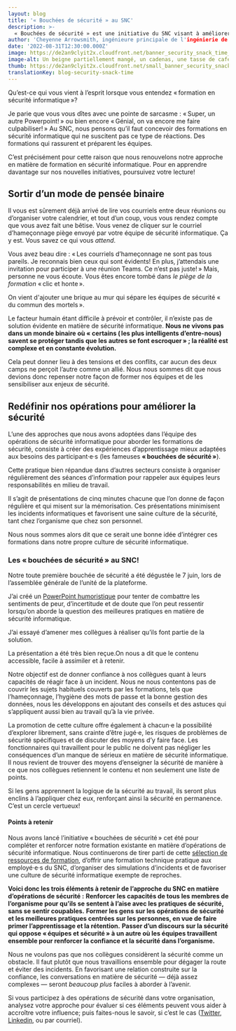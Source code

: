 ```yaml
---
layout: blog
title: '« Bouchées de sécurité » au SNC'
description: >-
  « Bouchées de sécurité » est une initiative du SNC visant à améliorer l’ensemble des pratiques en matière de sécurité informatique. Il s’agit de courtes présentations, contribuant à réduire les incidents liés à la sécurité en rappelant régulièrement au personnel ses responsabilités en la matière sur le lieu de travail.
author: 'Cheyenne Arrowsmith, ingénieure principale de l'ingénierie de la fiabilité des sites'
date: '2022-08-31T12:30:00.000Z'
image: https://de2an9clyit2x.cloudfront.net/banner_security_snack_time_8b58d0e3e7.jpeg
image-alt: Un beigne partiellement mangé, un cadenas, une tasse de café et une souris d’ordinateur.
thumb: https://de2an9clyit2x.cloudfront.net/small_banner_security_snack_time_8b58d0e3e7.jpeg
translationKey: blog-security-snack-time
---
```

Qu’est-ce qui vous vient à l’esprit lorsque vous entendez « formation en sécurité informatique »? 

Je parie que vous vous dîtes avec une pointe de sarcasme : « Super, un autre Powerpoint! » ou bien encore « Génial, on va encore me faire culpabiliser! » 
Au SNC, nous pensons qu’il faut concevoir des formations en sécurité informatique qui ne suscitent pas ce type de réactions. Des formations qui rassurent et préparent les équipes. 

C’est précisément pour cette raison que nous renouvelons notre approche en matière de formation en sécurité informatique. Pour en apprendre davantage sur nos nouvelles initiatives, poursuivez votre lecture!

## Sortir d’un mode de pensée binaire

Il vous est sûrement déjà arrivé de lire vos courriels entre deux réunions ou d’organiser votre calendrier, et tout d’un coup, vous vous rendez compte que vous avez fait une bêtise. Vous venez de cliquer sur le courriel d’hameçonnage piège envoyé par votre équipe de sécurité informatique. Ça y est. Vous savez ce qui vous *attend*.

Vous avez beau dire : « Les courriels d’hameçonnage ne sont pas tous pareils. Je reconnais bien ceux qui sont évidents! En plus, j’attendais une invitation pour participer à une réunion Teams. Ce n’est pas juste! » Mais, personne ne vous écoute. Vous êtes encore tombé dans *le piège de la formation* « clic et honte ». 

On vient d'ajouter une brique au mur qui sépare les équipes de sécurité « du commun des mortels ». 

Le facteur humain étant difficile à prévoir et contrôler, il n’existe pas de solution évidente en matière de sécurité informatique. **Nous ne vivons pas dans un monde binaire où « certains ( les plus intelligents d’entre-nous) savent se protéger tandis que les autres se font escroquer » ; la réalité est complexe et en constante évolution.** 

Cela peut donner lieu à des tensions et des conflits, car aucun des deux camps ne perçoit l’autre comme un allié. Nous nous sommes dit que nous devions donc repenser notre façon de former nos équipes et de les sensibiliser aux enjeux de sécurité.

## Redéfinir nos opérations pour améliorer la sécurité

L’une des approches que nous avons adoptées dans l’équipe des opérations de sécurité informatique pour aborder les formations de sécurité, consiste à créer des expériences d’apprentissage mieux adaptées aux besoins des participant·e·s (les fameuses **« bouchées de sécurité »**).

Cette pratique bien répandue dans d’autres secteurs consiste à organiser régulièrement des séances d’information pour rappeler aux équipes leurs responsabilités en milieu de travail. 

Il s’agit de présentations de cinq minutes chacune que l’on donne de façon régulière et qui misent sur la mémorisation. Ces présentations minimisent les incidents informatiques et favorisent une saine culture de la sécurité, tant chez l’organisme que chez son personnel.

Nous nous sommes alors dit que ce serait une bonne idée d’intégrer ces formations dans notre propre culture de sécurité informatique.

### Les « bouchées de sécurité » au SNC!

Notre toute première bouchée de sécurité a été dégustée le 7 juin, lors de l’assemblée générale de l’unité de la plateforme.

J’ai créé un [PowerPoint humoristique](https://docs.google.com/presentation/d/1rqCr-G_wTAznQsTuCETdJ9-2qecDkYut3R60EayNVvg/edit#slide=id.p1) pour tenter de combattre les sentiments de peur, d’incertitude et de doute que l’on peut ressentir lorsqu’on aborde la question des meilleures pratiques en matière de sécurité informatique. 

J’ai essayé d’amener mes collègues à réaliser qu’ils font partie de la solution.

La présentation a été très bien reçue.On nous a dit que le contenu accessible, facile à assimiler et à retenir.

Notre objectif est de donner confiance à nos collègues quant à leurs capacités de réagir face à un incident. Nous ne nous contentons pas de couvrir les sujets habituels couverts par les formations, tels que l’hameçonnage, l’hygiène des mots de passe et la bonne gestion des données, nous les développons en ajoutant des conseils et des astuces qui s’appliquent aussi bien au travail qu’à la vie privée.

La promotion de cette culture offre également à chacun·e la possibilité d’explorer librement, sans crainte d’être jugé·e, les risques de problèmes de sécurité spécifiques et de discuter des moyens d’y faire face. Les fonctionnaires qui travaillent pour le public ne doivent pas négliger les conséquences d’un manque de sérieux en matière de sécurité informatique. Il nous revient de trouver des moyens d’enseigner la sécurité de manière à ce que nos collègues retiennent le contenu et non seulement une liste de points. 

Si les gens apprennent la logique de la sécurité au travail, ils seront plus enclins à l’appliquer chez eux, renforçant ainsi la sécurité en permanence. C’est un cercle vertueux!

#### Points à retenir

Nous avons lancé l’initiative « bouchées de sécurité » cet été pour compléter et renforcer notre formation existante en matière d’opérations de sécurité informatique. Nous continuerons de tirer parti de cette [sélection de ressources de formation](https://articles.alpha.canada.ca/cds-intranet-employee-guide/security-training-at-cds/cds-security-snack-time/), d’offrir une formation technique pratique aux employé·e·s du SNC, d’organiser des simulations d’incidents et de favoriser une culture de sécurité informatique exempte de reproches.

**Voici donc les trois éléments à retenir de l’approche du SNC en matière d’opérations de sécurité :**
**Renforcer les capacités de tous les membres de l’organisme pour qu’ils se sentent à l’aise avec les pratiques de sécurité, sans se sentir coupables.** 
**Former les gens sur les opérations de sécurité et les meilleures pratiques centrées sur les personnes, en vue de faire primer l’apprentissage et la rétention.** 
**Passer d’un discours sur la sécurité qui oppose « équipes et sécurité » à un autre où les équipes travaillent ensemble pour renforcer la confiance et la sécurité dans l’organisme.** 

Nous ne voulons pas que nos collègues considèrent la sécurité comme un obstacle. Il faut plutôt que nous travaillions ensemble pour dégager la route et éviter des incidents. En favorisant une relation construite sur la confiance, les conversations en matière de sécurité — déjà assez complexes — seront *beaucoup plus* faciles à aborder à l’avenir. 

Si vous participez à des opérations de sécurité dans votre organisation, analysez votre approche pour évaluer si ces éléments peuvent vous aider à accroître votre influence; puis faites-nous le savoir, si c’est le cas ([Twitter](https://twitter.com/CDS_GC), [Linkedin](https://www.linkedin.com/company/cds-snc/), ou par courriel).

